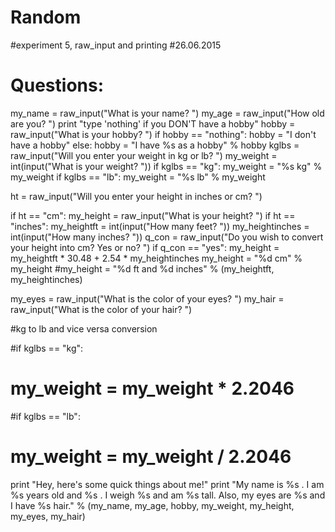 # Random
#experiment 5, raw_input and printing
#26.06.2015

# Questions: 
my_name = raw_input("What is your name? ")
my_age = raw_input("How old are you? ")
print "type 'nothing' if you DON'T have a hobby"
hobby = raw_input("What is your hobby? ") 
if hobby == "nothing":
	hobby = "I don't have a hobby"
else:
	hobby = "I have %s as a hobby" % hobby
kglbs = raw_input("Will you enter your weight in kg or lb? ")
my_weight = int(input("What is your weight? "))
if kglbs == "kg":
		my_weight = "%s kg" % my_weight
if kglbs == "lb":
		my_weight = "%s lb" % my_weight

ht = raw_input("Will you enter your height in inches or cm? ")

if ht == "cm":
		my_height = raw_input("What is your height? ")
if ht == "inches":
		my_heightft = int(input("How many feet? "))
		my_heightinches = int(input("How many inches? "))
		q_con = raw_input("Do you wish to convert your height into cm? Yes or no? ")
		if q_con == "yes":
			my_height = my_heightft * 30.48 + 2.54 * my_heightinches
			my_height = "%d cm" % my_height
		#my_height = "%d ft and %d inches" % (my_heightft, my_heightinches)

my_eyes = raw_input("What is the color of your eyes? ")
my_hair = raw_input("What is the color of your hair? ")



#kg to lb and vice versa conversion

#if kglbs == "kg":
#	my_weight = my_weight * 2.2046
	
#if kglbs == "lb":
#	my_weight = my_weight / 2.2046

print "Hey, here's some quick things about me!"
print "My name is %s . I am %s years old and %s . I weigh %s and am %s tall. Also, my eyes are %s and I have %s hair." % (my_name, my_age, hobby, my_weight, my_height, my_eyes, my_hair)
